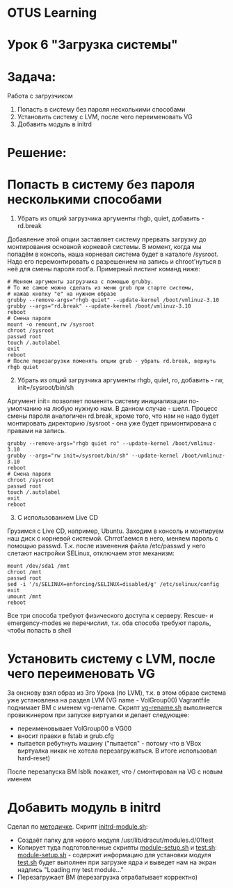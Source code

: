 # OTUS Learning
# Урок 6 "Загрузка системы"


# Задача:

Работа с загрузчиком
1. Попасть в систему без пароля несколькими способами
2. Установить систему с LVM, после чего переименовать VG
3. Добавить модуль в initrd


# Решение:

# Попасть в систему без пароля несколькими способами

1. Убрать из опций загрузчика аргументы rhgb, quiet, добавить - rd.break

Добавление этой опции заставляет систему прервать загрузку до монтирования основной корневой системы. В момент, когда мы попадём в консоль, наша корневая система будет в каталоге /sysroot. Надо его перемонтировать с разрешением на запись и chroot'нуться в неё для смены пароля root'а. Примерный листинг команд ниже:
```
# Меняем аргументы загрузчика с помощью grubby.
# То же самое можно сделать из меню grub при старте системы,
# нажав кнопку "e" на нужном образе
grubby --remove-args="rhgb quiet" --update-kernel /boot/vmlinuz-3.10
grubby --args="rd.break" --update-kernel /boot/vmlinuz-3.10
reboot
# Смена пароля
mount -o remount,rw /sysroot
chroot /sysroot
passwd root
touch /.autolabel
exit
reboot
# После перезагрузки поменять опции grub - убрать rd.break, вернуть rhgb quiet
```

2. Убрать из опций загрузчика аргументы rhgb, quiet, ro, добавить - rw, init=/sysroot/bin/sh

Аргумент init= позволяет поменять систему инициализации по-умолчанию на любую нужную нам. В данном случае - шелл.
Процесс смены пароля аналогичен rd.break, кроме того, что нам не надо будет монтировать директорию /sysroot - она уже будет примонтирована с правами на запись.
```
grubby --remove-args="rhgb quiet ro" --update-kernel /boot/vmlinuz-3.10
grubby --args="rw init=/sysroot/bin/sh" --update-kernel /boot/vmlinuz-3.10
reboot
# Смена пароля
chroot /sysroot
passwd root
touch /.autolabel
exit
reboot
```

3. С использованием Live CD

Грузимся с Live CD, например, Ubuntu. Заходим в консоль и монтируем наш диск с корневой системой. Chrrot'аемся в него, меняем пароль с помощью passwd. Т.к. после изменения файла /etc/passwd у него слетают настройки SELinux, отключаем этот механизм:
```
mount /dev/sda1 /mnt
chroot /mnt
passwd root
sed -i '/s/SELINUX=enforcing/SELINUX=disabled/g' /etc/selinux/config
exit
umount /mnt
reboot
```

Все три способа требуют физического доступа к серверу. Rescue- и emergency-modes не перечислил, т.к. оба способа требуют пароль, чтобы попасть в shell

# Установить систему с LVM, после чего переименовать VG

За онснову взял образ из 3го Урока (по LVM), т.к. в этом образе система уже установлена на раздел LVM (VG name - VolGroup00)
Vagrantfile поднимает ВМ с именем vg-rename. Скрипт [vg-rename.sh](vg-rename.sh) выполняется провижинером при запуске виртуалки и делает следующее:

* переименовывает VolGroup00 в VG00
* вносит правки в fstab и grub.cfg
* пытается ребутнуть машину ("пытается" - потому что в VBox виртуалка никак не хотела перезагружаться. В итоге использовал hard-reset)

После перезапуска ВМ lsblk покажет, что / смонтирован на VG с новым именем

# Добавить модуль в initrd

Сделал по [методичке](https://docs.google.com/document/d/1c6DM3vJ06-SSESpWpWk_vaZy4bvL1CUrFV81cPNGy4c/). Скрипт [initrd-module.sh](initrd-module.sh):
* Создаёт папку для нового модуля /usr/lib/dracut/modules.d/01test
* Копирует туда подготовленные скрипты [module-setup.sh](module-setup.sh) и [test.sh](test.sh):
[module-setup.sh](module-setup.sh) - содержит информацию для установки модуля
[test.sh](test.sh) будет выполнен при загрузке ядра и выведет нам на экран надпись "Loading my test module..."
* Перезагружает ВМ (перезагрузка отрабатывает корректно)
